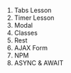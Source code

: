 01. Tabs Lesson
02. Timer Lesson
03. Modal
04. Classes
05. Rest
06. AJAX Form
07. NPM
08. ASYNC & AWAIT